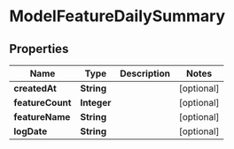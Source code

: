 

# ModelFeatureDailySummary


## Properties

| Name | Type | Description | Notes |
|------------ | ------------- | ------------- | -------------|
|**createdAt** | **String** |  |  [optional] |
|**featureCount** | **Integer** |  |  [optional] |
|**featureName** | **String** |  |  [optional] |
|**logDate** | **String** |  |  [optional] |



